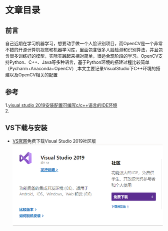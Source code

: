 # 文章目录

## 前言

自己近期在学习机器学习，想要动手做一个人脸识别项目，而OpenCV是一个非常不错的开源计算机视觉和机器学习库，里面包含很多人脸检测和识别算法，并且包含很多训练好的模型，实际实践起来相对简单，很适合现阶段的学习。OpenCV支持Python、C++、Java等多种语言，基于Python环境的搭建过程比较简单（Pycharm+Anaconda+OpenCV）,本文主要记录VisualStudio下C++环境的搭建以及OpenCV相关的配置

## 参考

1.[visual studio 2019安装配置可编写c/c++语言的IDE环境](https://blog.csdn.net/digitalkee/article/details/104499579?utm_medium=distribute.pc_relevant.none-task-blog-BlogCommendFromMachineLearnPai2-1.nonecase&depth_1-utm_source=distribute.pc_relevant.none-task-blog-BlogCommendFromMachineLearnPai2-1.nonecase)  
2.[]()

## VS下载与安装

- [VS官网](https://visualstudio.microsoft.com/zh-hans/downloads/)免费下载Visual Studio 2019社区版
![vs2019community](https://raw.githubusercontent.com/msli121/Blog/master/images/vs2019community.png)